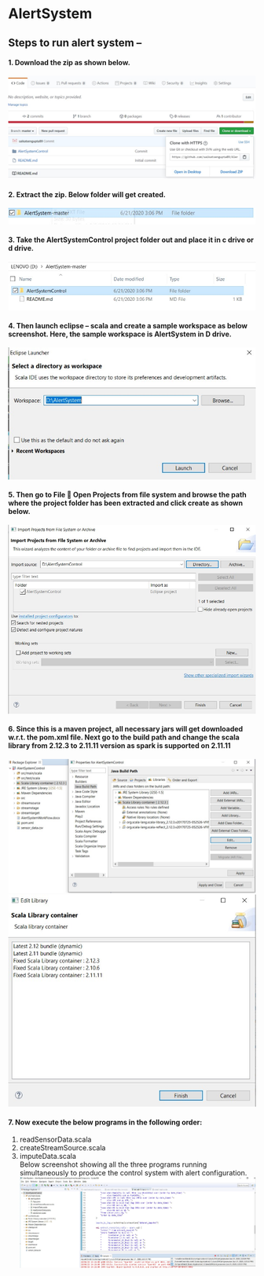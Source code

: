 # AlertSystem

## Steps to run alert system –

#### 1. Download the zip as shown below.
![alt text](https://github.com/saikatsengupta89/AlertSystem/blob/master/images/Image1.jpg?raw=true)



#### 2. Extract the zip. Below folder will get created.
![alt text](https://github.com/saikatsengupta89/AlertSystem/blob/master/images/Image2.jpg?raw=true) 



#### 3. Take the AlertSystemControl project folder out and place it in c drive or d drive.
![alt text](https://github.com/saikatsengupta89/AlertSystem/blob/master/images/Image3.jpg?raw=true)



#### 4. Then launch eclipse – scala and create a sample workspace as below screenshot. Here, the sample workspace is AlertSystem in D drive.
![alt text](https://github.com/saikatsengupta89/AlertSystem/blob/master/images/Image4.jpg?raw=true)



#### 5.	Then go to File  Open Projects from file system and browse the path where the project folder has been extracted and click create as shown below.
![alt text](https://github.com/saikatsengupta89/AlertSystem/blob/master/images/Image5.jpg?raw=true)



#### 6.	Since this is a maven project, all necessary jars will get downloaded w.r.t. the pom.xml file. Next go to the build path and change the scala library from 2.12.3  to 2.11.11 version as spark is supported on 2.11.11
![alt text](https://github.com/saikatsengupta89/AlertSystem/blob/master/images/Image6.jpg?raw=true)
![alt text](https://github.com/saikatsengupta89/AlertSystem/blob/master/images/Image7.jpg?raw=true)
 
 
 
#### 7.	Now execute the below programs in the following order:
1.	readSensorData.scala
2.	createStreamSource.scala
3.	imputeData.scala
<br>Below screenshot showing all the three programs running simultaneously to produce the control system with alert configuration. </br>
![alt text](https://github.com/saikatsengupta89/AlertSystem/blob/master/images/Image8.jpg?raw=true)

